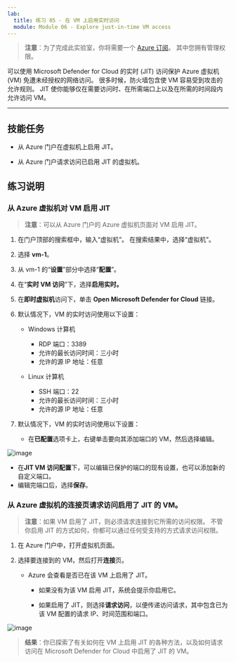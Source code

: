 ```yaml
---
lab:
  title: 练习 05 - 在 VM 上启用实时访问
  module: Module 06 - Explore just-in-time VM access
---
```



>**注意**：为了完成此实验室，你将需要一个 [Azure 订阅](https://azure.microsoft.com/en-us/free/?azure-portal=true)。 其中您拥有管理权限。 


可以使用 Microsoft Defender for Cloud 的实时 (JIT) 访问保护 Azure 虚拟机 (VM) 免遭未经授权的网络访问。 很多时候，防火墙包含使 VM 容易受到攻击的允许规则。 JIT 使你能够仅在需要访问时、在所需端口上以及在所需的时间段内允许访问 VM。 

---

## 技能任务

- 从 Azure 门户在虚拟机上启用 JIT。

- 从 Azure 门户请求访问已启用 JIT 的虚拟机。

## 练习说明 

### 从 Azure 虚拟机对 VM 启用 JIT

>**注意**：可以从 Azure 门户的 Azure 虚拟机页面对 VM 启用 JIT。

1. 在门户顶部的搜索框中，输入“虚拟机”。 在搜索结果中，选择“虚拟机”。

2. 选择 **vm-1**。
 
3. 从 vm-1 的“**设置**”部分中选择“**配置**”。
   
4. 在“**实时 VM 访问**”下，选择**启用实时。**

5. 在**即时虚拟机**访问下，单击 **Open Microsoft Defender for Cloud** 链接。

6. 默认情况下，VM 的实时访问使用以下设置：

   - Windows 计算机
   
     - RDP 端口：3389
     - 允许的最长访问时间：三小时
     - 允许的源 IP 地址：任意

   - Linux 计算机
     - SSH 端口：22
     - 允许的最长访问时间：三小时
     - 允许的源 IP 地址：任意
   
7. 默认情况下，VM 的实时访问使用以下设置：

   - 在**已配置**选项卡上，右键单击要向其添加端口的 VM，然后选择编辑。
  
 ![image](https://github.com/MicrosoftLearning/Secure-Azure-services-and-workloads-with-Microsoft-Defender-for-Cloud-regulatory-compliance-controls/assets/91347931/66cf98b6-2ce0-43c7-a7be-b5d69bcfac1d)

   - 在**JIT VM 访问配置**下，可以编辑已保护的端口的现有设置，也可以添加新的自定义端口。
   - 编辑完端口后，选择**保存**。   

### 从 Azure 虚拟机的连接页请求访问启用了 JIT 的 VM。

>**注意**：如果 VM 启用了 JIT，则必须请求连接到它所需的访问权限。 不管你启用 JIT 的方式如何，你都可以通过任何受支持的方式请求访问权限。
   
1. 在 Azure 门户中，打开虚拟机页面。

2. 选择要连接到的 VM，然后打开**连接**页。

   - Azure 会查看是否已在该 VM 上启用了 JIT。

        - 如果没有为该 VM 启用 JIT，系统会提示你启用它。
    
        - 如果启用了 JIT，则选择**请求访问**，以便传递访问请求，其中包含已为该 VM 配置的请求 IP、时间范围和端口。

![image](https://github.com/MicrosoftLearning/Secure-Azure-services-and-workloads-with-Microsoft-Defender-for-Cloud-regulatory-compliance-controls/assets/91347931/7e454150-bc04-47bc-afa1-e0a1e8af17f9)






> **结果**：你已探索了有关如何在 VM 上启用 JIT 的各种方法，以及如何请求访问在 Microsoft Defender for Cloud 中启用了 JIT 的 VM。
